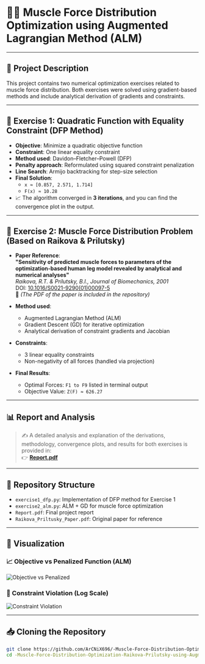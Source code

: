 # 💪🧠 Muscle Force Distribution Optimization using Augmented Lagrangian Method (ALM)

---

## 📄 Project Description

This project contains two numerical optimization exercises related to muscle force distribution. Both exercises were solved using gradient-based methods and include analytical derivation of gradients and constraints.

---

## 🧩 Exercise 1: Quadratic Function with Equality Constraint (DFP Method)

- **Objective**: Minimize a quadratic objective function  
- **Constraint**: One linear equality constraint  
- **Method used**: Davidon–Fletcher–Powell (DFP)  
- **Penalty approach**: Reformulated using squared constraint penalization  
- **Line Search**: Armijo backtracking for step-size selection  
- **Final Solution**:  
  - `x ≈ [0.857, 2.571, 1.714]`  
  - `F(x) ≈ 10.28`  
- 📈 The algorithm converged in **3 iterations**, and you can find the convergence plot in the output.

---

## 📌 Exercise 2: Muscle Force Distribution Problem (Based on Raikova & Prilutsky)

- **Paper Reference**:  
  **"Sensitivity of predicted muscle forces to parameters of the optimization-based human leg model revealed by analytical and numerical analyses"**  
  *Raikova, R.T. & Prilutsky, B.I., Journal of Biomechanics, 2001*  
  DOI: [10.1016/S0021-9290(01)00097-5](https://doi.org/10.1016/S0021-9290(01)00097-5)  
  📄 *(The PDF of the paper is included in the repository)*

- **Method used**:  
  - Augmented Lagrangian Method (ALM)  
  - Gradient Descent (GD) for iterative optimization  
  - Analytical derivation of constraint gradients and Jacobian  

- **Constraints**:  
  - 3 linear equality constraints  
  - Non-negativity of all forces (handled via projection)

- **Final Results**:
  - Optimal Forces: `F1 to F9` listed in terminal output
  - Objective Value: `Z(F) ≈ 626.27`

---

## 📊 Report and Analysis

> ✍️ A detailed analysis and explanation of the derivations, methodology, convergence plots, and results for both exercises is provided in:  
> 👉 **[Report.pdf](Report.pdf)**

---

## 📁 Repository Structure

- `exercise1_dfp.py`: Implementation of DFP method for Exercise 1  
- `exercise2_alm.py`: ALM + GD for muscle force optimization  
- `Report.pdf`: Final project report  
- `Raikova_Priltusky_Paper.pdf`: Original paper for reference

---

## 🧪 Visualization

### 📈 Objective vs Penalized Function (ALM)
![Objective vs Penalized](assets/ALM_convergence.png)

### 🔻 Constraint Violation (Log Scale)
![Constraint Violation](assets/Constraint_violation_log.png)

---

## 📥 Cloning the Repository

```bash
git clone https://github.com/ArCNiX696/-Muscle-Force-Distribution-Optimization-Raikova-Prilutsky-using-Augmented-Lagrangian-Method-ALM-.git
cd -Muscle-Force-Distribution-Optimization-Raikova-Prilutsky-using-Augmented-Lagrangian-Method-ALM-

